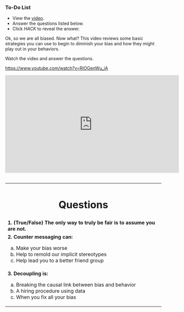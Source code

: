 <div class="aside">
<h3>To-Do List</h3>
<ul>
  <li>View the <a href="https://www.youtube.com/watch?v=RIOGenWu_iA">video</a>. </li>
  <li>Answer the questions listed below.</li>
  <li>Click <em>HACK</em> to reveal the answer.</li>
</ul>
</div>

Ok, so we are all biased. Now what? This video reviews some basic strategies you can use to begin to diminish your bias and how they might play out in your behaviors. 

Watch the video and answer the questions. 

https://www.youtube.com/watch?v=RIOGenWu_iA

<iframe width="560" height="315" src="https://www.youtube-nocookie.com/embed/RIOGenWu_iA" title="YouTube video player" frameborder="0" allow="accelerometer; autoplay; clipboard-write; encrypted-media; gyroscope; picture-in-picture" allowfullscreen></iframe>

<br>
<br>

<table style="border:none !important">
<tr><th style="border:none !important"><h1>Questions</h1></th></tr>

<tr><td>
<strong>1. (True/False) The only way to truly be fair is to assume you are not.</strong>
</td></tr>

<tr><td>
<strong>2. Counter messaging can: </strong>
<ol type="a">
<li>Make your bias worse</li>
<li>Help to remold our implicit stereotypes</li>
<li>Help lead you to a better friend group</li>
</ol>
</td></tr>

<tr><td>
<strong>3. Decoupling is:</strong>
<ol type="a">
<li>Breaking the causal link between bias and behavior</li>
<li>A hiring procedure using data</li>
<li>When you fix all your bias</li>
</ol>
</td></tr>


</table>

